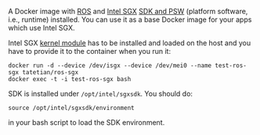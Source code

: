 A Docker image with [ROS](http://www.ros.org/) and [Intel SGX](https://software.intel.com/en-us/sgx) [SDK and
PSW](https://github.com/01org/linux-sgx) (platform software, i.e., runtime) installed.
You can use it as a base Docker image for your apps which use Intel SGX.

Intel SGX [kernel module](https://github.com/01org/linux-sgx-driver) has to be installed and loaded on the
host and you have to provide it to the container when you run it:

```
docker run -d --device /dev/isgx --device /dev/mei0 --name test-ros-sgx tatetian/ros-sgx
docker exec -t -i test-ros-sgx bash
```

SDK is installed under `/opt/intel/sgxsdk`. You should do:

```
source /opt/intel/sgxsdk/environment
```

in your bash script to load the SDK environment.
